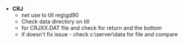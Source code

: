 - **CRJ**
	- net use to till reg\gd90
	- Check data directory on till
	- for CRJXX.DAT file and check for return and the bottom
	- if doesn't fix issue - check c:\server\data for file and compare